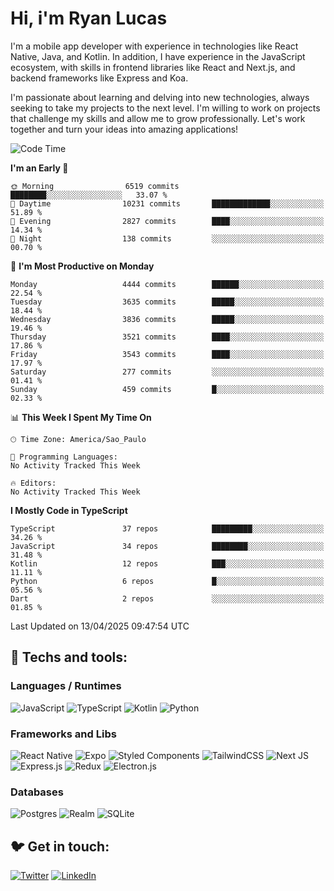 # Hi, i'm Ryan Lucas

I'm a mobile app developer with experience in technologies like React Native, Java, and Kotlin.
In addition, I have experience in the JavaScript ecosystem, with skills in frontend libraries like React and Next.js, and backend frameworks like Express and Koa.

I'm passionate about learning and delving into new technologies, always seeking to take my projects to the next level. I'm willing to work on projects that challenge my skills and allow me to grow professionally. Let's work together and turn your ideas into amazing applications!


<!--START_SECTION:waka-->
![Code Time](http://img.shields.io/badge/Code%20Time-1%2C212%20hrs%2055%20mins-blue)

**I'm an Early 🐤** 

```text
🌞 Morning                6519 commits        ████████░░░░░░░░░░░░░░░░░   33.07 % 
🌆 Daytime                10231 commits       █████████████░░░░░░░░░░░░   51.89 % 
🌃 Evening                2827 commits        ████░░░░░░░░░░░░░░░░░░░░░   14.34 % 
🌙 Night                  138 commits         ░░░░░░░░░░░░░░░░░░░░░░░░░   00.70 % 
```
📅 **I'm Most Productive on Monday** 

```text
Monday                   4444 commits        ██████░░░░░░░░░░░░░░░░░░░   22.54 % 
Tuesday                  3635 commits        █████░░░░░░░░░░░░░░░░░░░░   18.44 % 
Wednesday                3836 commits        █████░░░░░░░░░░░░░░░░░░░░   19.46 % 
Thursday                 3521 commits        ████░░░░░░░░░░░░░░░░░░░░░   17.86 % 
Friday                   3543 commits        ████░░░░░░░░░░░░░░░░░░░░░   17.97 % 
Saturday                 277 commits         ░░░░░░░░░░░░░░░░░░░░░░░░░   01.41 % 
Sunday                   459 commits         █░░░░░░░░░░░░░░░░░░░░░░░░   02.33 % 
```


📊 **This Week I Spent My Time On** 

```text
🕑︎ Time Zone: America/Sao_Paulo

💬 Programming Languages: 
No Activity Tracked This Week

🔥 Editors: 
No Activity Tracked This Week
```

**I Mostly Code in TypeScript** 

```text
TypeScript               37 repos            █████████░░░░░░░░░░░░░░░░   34.26 % 
JavaScript               34 repos            ████████░░░░░░░░░░░░░░░░░   31.48 % 
Kotlin                   12 repos            ███░░░░░░░░░░░░░░░░░░░░░░   11.11 % 
Python                   6 repos             █░░░░░░░░░░░░░░░░░░░░░░░░   05.56 % 
Dart                     2 repos             ░░░░░░░░░░░░░░░░░░░░░░░░░   01.85 % 
```




 Last Updated on 13/04/2025 09:47:54 UTC
<!--END_SECTION:waka-->

## 🔧 Techs and tools: 

### Languages / Runtimes
![JavaScript](https://img.shields.io/badge/javascript-%23323330.svg?style=for-the-badge&logo=javascript&logoColor=%23F7DF1E)
![TypeScript](https://img.shields.io/badge/typescript-%23007ACC.svg?style=for-the-badge&logo=typescript&logoColor=white)
![Kotlin](https://img.shields.io/badge/kotlin-%230095D5.svg?style=for-the-badge&logo=kotlin&logoColor=white) ![Python](https://img.shields.io/badge/python-3670A0?style=for-the-badge&logo=python&logoColor=ffdd54)

### Frameworks and Libs
![React Native](https://img.shields.io/badge/react_native-%2320232a.svg?style=for-the-badge&logo=react&logoColor=%2361DAFB)
![Expo](https://img.shields.io/badge/expo-1C1E24?style=for-the-badge&logo=expo&logoColor=#D04A37)
![Styled Components](https://img.shields.io/badge/styled--components-DB7093?style=for-the-badge&logo=styled-components&logoColor=white)
![TailwindCSS](https://img.shields.io/badge/tailwindcss-%2338B2AC.svg?style=for-the-badge&logo=tailwind-css&logoColor=white)
![Next JS](https://img.shields.io/badge/Next-black?style=for-the-badge&logo=next.js&logoColor=white)
![Express.js](https://img.shields.io/badge/express.js-%23404d59.svg?style=for-the-badge&logo=express&logoColor=%2361DAFB)
![Redux](https://img.shields.io/badge/redux-%23593d88.svg?style=for-the-badge&logo=redux&logoColor=white)
![Electron.js](https://img.shields.io/badge/Electron-191970?style=for-the-badge&logo=Electron&logoColor=white)

### Databases
![Postgres](https://img.shields.io/badge/postgres-%23316192.svg?style=for-the-badge&logo=postgresql&logoColor=white)
![Realm](https://img.shields.io/badge/Realm-39477F?style=for-the-badge&logo=realm&logoColor=white)
![SQLite](https://img.shields.io/badge/sqlite-%2307405e.svg?style=for-the-badge&logo=sqlite&logoColor=white)

## 🐦 Get in touch:

[![Twitter](https://img.shields.io/badge/Twitter-%231DA1F2.svg?style=for-the-badge&logo=Twitter&logoColor=white)](https://twitter.com/ryangst_)
[![LinkedIn](https://img.shields.io/badge/linkedin-%230077B5.svg?style=for-the-badge&logo=linkedin&logoColor=white)](https://www.linkedin.com/in/ryan-lucas-machado/)
